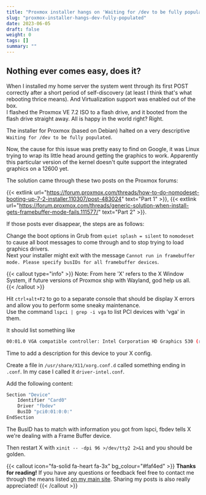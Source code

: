 ```yaml
---
title: "Proxmox installer hangs on 'Waiting for /dev to be fully populated'."
slug: "proxmox-installer-hangs-dev-fully-populated"
date: 2023-06-05
draft: false
weight: 0
tags: []
summary: ""
---
```


## Nothing ever comes easy, does it?

When I installed my home server the system went through its first POST correctly after a short period of self-discovery (at least I think that's what rebooting thrice means). And Virtualization support was enabled out of the box.  
I flashed the Proxmox VE 7.2 ISO to a flash drive, and it booted from the flash drive straight away. All is happy in the world right? Right.

The installer for Proxmox (based on Debian) halted on a very descriptive `Waiting for /dev to be fully populated`.

Now, the cause for this issue was pretty easy to find on Google, it was Linux trying to wrap its little head around getting the graphics to work. 
Apparently this particular version of the kernel doesn't quite support the integrated graphics on a 12600 yet.  

The solution came through these two posts on the Proxmox forums:

{{< extlink url="https://forum.proxmox.com/threads/how-to-do-nomodeset-booting-up-7-2-installer.110307/post-483024" text="Part 1" >}},
{{< extlink url="https://forum.proxmox.com/threads/generic-solution-when-install-gets-framebuffer-mode-fails.111577/" text="Part 2" >}}.

If those posts ever disappear, the steps are as follows:

Change the boot options in Grub from `quiet splash = silent` to `nomodeset` to cause all boot messages to come through and to stop trying to load graphics drivers.  
Next your installer might exit with the message `Cannot run in framebuffer mode. Please specify busIDs for all framebuffer devices`.

{{< callout type="info" >}}
Note: From here 'X' refers to the X Window System, if future versions of Proxmox ship with Wayland, god help us all.
{{< /callout >}}

Hit `ctrl+alt+F2` to go to a separate console that should be display X errors and allow you to perform some sneaky maintenance.  
Use the command `lspci | grep -i vga` to list PCI devices with 'vga' in them.

It should list something like 
```bash
00:01.0 VGA compatible controller: Intel Corporation HD Graphics 530 (rev 06)
```

Time to add a description for this device to your X config.

Create a file in `/usr/share/X11/xorg.conf.d` called something ending in `.conf`. In my case I called it `driver-intel.conf`.

Add the following content:

```bash
Section "Device"
    Identifier "Card0"
    Driver "fbdev"
    BusID "pci0:01:0:0:"
EndSection
```
The BusID has to match with information you got from lspci, fbdev tells X we're dealing with a Frame Buffer device.

Then restart X with `xinit -- -dpi 96 >/dev/tty2 2>&1` and you should be golden.


{{< callout icon="fa-solid fa-heart fa-3x" bg_colour="#faf4ed" >}}
**Thanks for reading!** If you have any questions or feedback feel free to contact me through the means listed [on my main site](https://dylanmaassen.nl). Sharing my posts is also really appreciated!
{{< /callout >}}